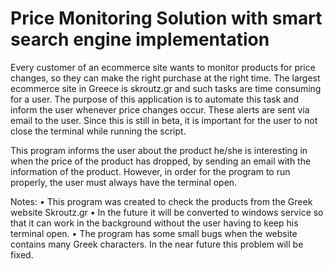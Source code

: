 # Price Monitoring Solution with smart search engine implementation
 Every customer of an ecommerce site wants to monitor products for price changes, so they can make the right purchase at the right time. The largest ecommerce site in Greece is    skroutz.gr and such tasks are time consuming for a user.
The purpose of this application is to automate this task and inform the user whenever price changes occur. These alerts are sent via email to the user. Since this is still in beta, it is important for the user to not close the terminal while running the script.

 This program informs the user about the product he/she is interesting in when the price of the product has dropped, by sending an email with the information of the product.
However, in order for the program to run properly, the user must always have the terminal open.

 Notes:
    • This program was created to check the products from the Greek website Skroutz.gr
    • In the future it will be converted to windows service so that it can work in the background without the user having to keep his terminal open.
    • The program has some small bugs when the website contains many Greek characters. In the near future this problem will be fixed. 
